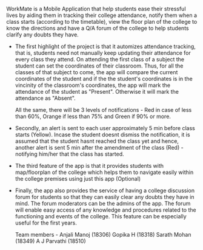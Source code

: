 

WorkMate is a Mobile Application that help students ease their stressful lives by aiding them in tracking their college attendance, notify them when a class starts (according to the timetable), view the floor plan of the college to know the directions and have a Q/A forum of the college to help students clarify any doubts they have. 

* The first highlight of the project is that it automizes attendance tracking, that is, students need not manually keep updating their attendance for every class they attend. On attending the first class of a subject the student can set the coordinates of their classroom. Thus, for all the classes of that subject to come, the app will compare the current coordinates of the student and if the the student's coordinates is in the vincinity of the classroom's coordinates, the app will mark the attendance of the student as "Present". Otherwise it will mark the attendance as "Absent".

  All the same, there will be 3 levels of notifications - Red in case of less than 60%, Orange if less than 75% and Green if 90% or more.

* Secondly, an alert is sent to each user approximately 5 min before class starts (Yellow). Incase the student doesnt dismiss the notification, it is assumed that the student hasnt reached the class yet and hence, another alert is sent 5 min after the amendment of the class (Red) - notifying him/her that the class has started.

* The third feature of the app is that it provides students with map/floorplan of the college which helps them to navigate easily within the college premises using just this app (Optional)

* Finally, the app also provides the service of having a college discussion forum for students so that they can easily clear any doubts they have in mind. The forum moderators can be the admins of the app. The forum will enable easy access of any knowledge and procedures related to the functioning and events of the college. This feature can be especially useful for the first years.

  Team members -  Anjali Manoj (18306)
                  Gopika H (18318)
                  Sarath Mohan (18349)
                  A J Parvathi (18510)


                                                                                                               
                                                                                                               
                                           

